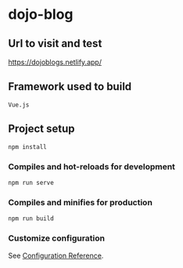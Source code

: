 # dojo-blog

## Url to visit and test
https://dojoblogs.netlify.app/

## Framework used to build
```
Vue.js
```

## Project setup
```
npm install
```

### Compiles and hot-reloads for development
```
npm run serve
```

### Compiles and minifies for production
```
npm run build
```

### Customize configuration
See [Configuration Reference](https://cli.vuejs.org/config/).
